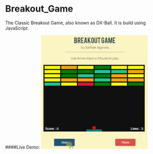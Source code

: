 # Breakout_Game
The Classic Breakout Game, also known as DX-Ball. It is build using JavaScript.

####Live Demo:
![](Live%20Gif.gif?raw=true)
